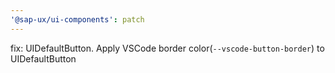 ```yaml
---
'@sap-ux/ui-components': patch
---
```


fix: UIDefaultButton. Apply VSCode border color(`--vscode-button-border`) to UIDefaultButton
